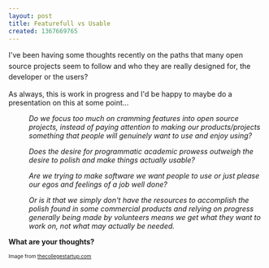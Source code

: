 ```yaml
---
layout: post
title: Featurefull vs Usable
created: 1367669765
---
```



<span style="line-height: 1.538em;">I&#39;ve been having some thoughts recently on the paths that many open source projects seem to follow and who they are really designed for, the developer or the users?</span>

As always, this is work in progress and I&#39;d be happy to maybe do a presentation on this at some point&hellip;<p style="margin-left: 40px;"><em>Do we focus too much on cramming features into open source projects, instead of paying attention to making our products/projects something that people will genuinely want to use and enjoy using?</em><p style="margin-left: 40px;"><em>Does the desire for programmatic academic prowess outweigh the desire to polish and make things actually usable?</em><p style="margin-left: 40px;"><em>Are we trying to make software we want people to use or just please our egos and feelings of a job well done?</em><p style="margin-left: 40px;"><em>Or is it that we simply don&#39;t have the resources to accomplish the polish found in some commercial products and relying on progress generally being made by volunteers means we get what they want to work on, not what may actually be needed.</em>

<strong>What are your thoughts?</strong>

<span style="font-size:10px;">Image from <a href="http://thecollegestartup.com/" target="_blank">thecollegestartup.com</a></span>

&nbsp;

